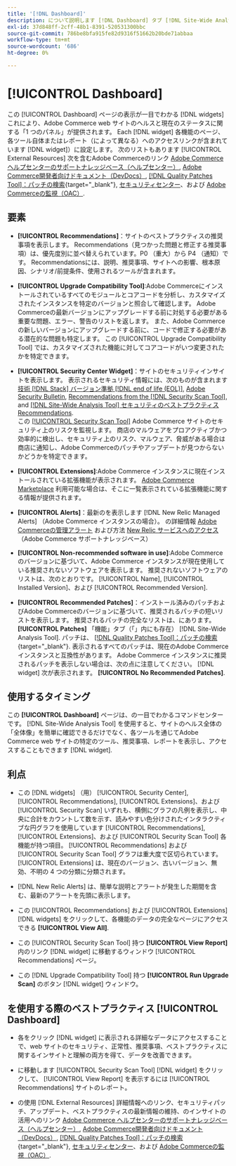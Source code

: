 ```yaml
---
title: '[!DNL Dashboard]'
description: について説明します [!DNL Dashboard] タブ [!DNL Site-Wide Analysis Tool]、要素、使用するタイミング、メリットおよびベストプラクティス。
exl-id: 37d848ff-2cff-48b1-8391-520531300bbc
source-git-commit: 786be8bfa915fe82d9316f51662b20bde71abbaa
workflow-type: tm+mt
source-wordcount: '686'
ht-degree: 0%

---
```


# [!UICONTROL Dashboard]

この [!UICONTROL Dashboard] ページの表示が一目でわかる [!DNL widgets] これにより、Adobe Commerce web サイトのヘルスと現在のステータスに関する「1 つのパネル」が提供されます。 Each [!DNL widget] 各機能のページ、各ツール自体またはレポート（によって異なる）へのアクセスリンクが含まれています [!DNL widget]）に設定します。
次のリストもあります [!UICONTROL External Resources] 次を含むAdobe Commerceのリンク [Adobe Commerce ヘルプセンターのサポートナレッジベース（ヘルプセンター）](https://experienceleague.adobe.com/docs/commerce-knowledge-base/kb/overview.html), [Adobe Commerce開発者向けドキュメント（DevDocs）](https://developer.adobe.com/commerce/docs/), [[!DNL Quality Patches Tool]：パッチの検索](https://experienceleague.adobe.com/tools/commerce-quality-patches/index.html){target="_blank"}, [セキュリティセンター](https://helpx.adobe.com/security.html)、および [Adobe Commerceの監視（OAC）](https://experienceleague.adobe.com/docs/commerce-operations/tools/observation-for-adobe-commerce/intro.html).

## 要素

* **[!UICONTROL Recommendations]**：サイトのベストプラクティスの推奨事項を表示します。 Recommendations（見つかった問題と修正する推奨事項）は、優先度別に並べ替えられています。P0 （重大）から P4 （通知）です。
Recommendationsには、説明、推奨事項、サイトへの影響、根本原因、シナリオ/前提条件、使用されるツールが含まれます。

* **[!UICONTROL Upgrade Compatibility Tool]**:Adobe Commerceにインストールされているすべてのモジュールとコアコードを分析し、カスタマイズされたインスタンスを特定のバージョンと照合して確認します。 Adobe Commerceの最新バージョンにアップグレードする前に対処する必要がある重要な問題、エラー、警告のリストを返します。 また、Adobe Commerceの新しいバージョンにアップグレードする前に、コードで修正する必要がある潜在的な問題も特定します。
この [!UICONTROL Upgrade Compatibility Tool] では、カスタマイズされた機能に対してコアコードがいつ変更されたかを特定できます。

* **[!UICONTROL Security Center Widget]**：サイトのセキュリティインサイトを表示します。
表示されるセキュリティ情報には、次のものが含まれます [技術 [!DNL Stack] バージョン準拠 [!DNL end of life (EOL)]](https://experienceleague.adobe.com/docs/commerce-operations/installation-guide/system-requirements.html), [Adobe Security Bulletin](https://helpx.adobe.com/security/security-bulletin.html), [Recommendations from the [!DNL Security Scan Tool]](https://experienceleague.adobe.com/docs/commerce-admin/systems/security/security-scan.html), and [[!DNL Site-Wide Analysis Tool] セキュリティのベストプラクティス Recommendations](https://experienceleague.adobe.com/docs/commerce-operations/tools/site-wide-analysis-tool/recommendations.html).<br>
この [[!UICONTROL Security Scan Tool]](https://experienceleague.adobe.com/docs/commerce-admin/systems/security/security-scan.html) Adobe Commerce サイトのセキュリティ上のリスクを監視します。 商店のマルウェアをプロアクティブかつ効率的に検出し、セキュリティ上のリスク、マルウェア、脅威がある場合は商店に通知し、Adobe Commerceのパッチやアップデートが見つからないかどうかを特定できます。

* **[!UICONTROL Extensions]**:Adobe Commerce インスタンスに現在インストールされている拡張機能が表示されます。 [Adobe Commerce Marketplace](https://marketplace.magento.com/extensions.html) 利用可能な場合は、そこに一覧表示されている拡張機能に関する情報が提供されます。

* **[!UICONTROL Alerts]**：最新のを表示します [!DNL New Relic Managed Alerts] （Adobe Commerce インスタンスの場合）。 の詳細情報 [Adobe Commerceの管理アラート](https://experienceleague.adobe.com/docs/commerce-knowledge-base/kb/support-tools/managed-alerts/managed-alerts-for-magento-commerce.html) および方法 [New Relic サービスへのアクセス](https://experienceleague.adobe.com/docs/commerce-knowledge-base/kb/faq/access-new-relic-services.html) （Adobe Commerce サポートナレッジベース）

* **[!UICONTROL Non-recommended software in use]**:Adobe Commerceのバージョンに基づいて、Adobe Commerce インスタンスが現在使用している推奨されないソフトウェアを表示します。 推奨されないソフトウェアのリストは、次のとおりです。 [!UICONTROL Name], [!UICONTROL Installed Version]、および [!UICONTROL Recommended Version].

* **[!UICONTROL Recommended Patches]**：インストール済みのパッチおよびAdobe Commerceのバージョンに基づいて、推奨されるパッチの短いリストを表示します。 推奨されるパッチの完全なリストは、にあります。 **[!UICONTROL Patches]** 「機能」タブ（「」内にも存在） [!DNL Site-Wide Analysis Tool]. パッチは、 [[!DNL Quality Patches Tool]：パッチの検索](https://experienceleague.adobe.com/tools/commerce-quality-patches/index.html){target="_blank"}. 表示されるすべてのパッチは、現在のAdobe Commerce インスタンスと互換性があります。
Adobe Commerce インスタンスに推奨されるパッチを表示しない場合は、次の点に注意してください。 [!DNL widget] 次が表示されます。 **[!UICONTROL No Recommended Patches]**.

## 使用するタイミング

この **[!UICONTROL Dashboard]** ページは、の一目でわかるコマンドセンターです。 [!DNL Site-Wide Analysis Tool] を使用すると、サイトのヘルス全体の「全体像」を簡単に確認できるだけでなく、各ツールを通じてAdobe Commerce web サイトの特定のツール、推奨事項、レポートを表示し、アクセスすることもできます [!DNL widget].

## 利点

* この [!DNL widgets] （用） [!UICONTROL Security Center], [!UICONTROL Recommendations], [!UICONTROL Extensions]、および [!UICONTROL Security Scan] いずれも、横側にグラフの凡例を表示し、中央に合計をカウントして数を示す、読みやすい色分けされたインタラクティブな円グラフを使用しています [!UICONTROL Recommendations], [!UICONTROL Extensions]、および [!UICONTROL Security Scan Tool] 各機能が持つ項目。 [!UICONTROL Recommendations] および [!UICONTROL Security Scan Tool] グラフは重大度で区切られています。 [!UICONTROL Extensions] は、現在のバージョン、古いバージョン、無効、不明の 4 つの分類に分類されます。

* [!DNL New Relic Alerts] は、簡単な説明とアラートが発生した期間を含む、最新のアラートを先頭に表示します。

* この [!UICONTROL Recommendations] および [!UICONTROL Extensions] [!DNL widgets] をクリックして、各機能のデータの完全なページにアクセスできる **[!UICONTROL View All]**.

* この [!UICONTROL Security Scan Tool] 持つ **[!UICONTROL View Report]** 内のリンク [!DNL widget] に移動するウィンドウ [!UICONTROL Recommendations] ページ。

* この [!DNL Upgrade Compatibility Tool] 持つ **[!UICONTROL Run Upgrade Scan]** のボタン [!DNL widget] ウィンドウ。

## を使用する際のベストプラクティス [!UICONTROL Dashboard]

* 各をクリック [!DNL widget] に表示される詳細なデータにアクセスすることで、web サイトのセキュリティ、正常性、推奨事項、ベストプラクティスに関するインサイトと理解の両方を得て、データを改善できます。

* に移動します [!UICONTROL Security Scan Tool] [!DNL widget] をクリックして、 [!UICONTROL View Report] を表示するには [!UICONTROL Recommendations] サイトのレポート。

* の使用 [!DNL External Resources] 詳細情報へのリンク、セキュリティパッチ、アップデート、ベストプラクティスの最新情報の維持、のインサイトの活用へのリンク [Adobe Commerce ヘルプセンターのサポートナレッジベース（ヘルプセンター）](https://experienceleague.adobe.com/docs/commerce-knowledge-base/kb/overview.html), [Adobe Commerce開発者向けドキュメント（DevDocs）](https://developer.adobe.com/commerce/docs/), [[!DNL Quality Patches Tool]：パッチの検索](https://experienceleague.adobe.com/tools/commerce-quality-patches/index.html){target="_blank"}, [セキュリティセンター](https://helpx.adobe.com/security.html)、および [Adobe Commerceの監視（OAC）](https://experienceleague.adobe.com/docs/commerce-operations/tools/observation-for-adobe-commerce/intro.html).
